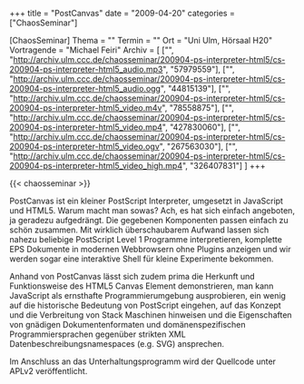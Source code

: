 +++
title = "PostCanvas"
date = "2009-04-20"
categories = ["ChaosSeminar"]

[ChaosSeminar]
Thema = ""
Termin = ""
Ort = "Uni Ulm, Hörsaal H20"
Vortragende = "Michael Feiri"
Archiv = [
	["", "http://archiv.ulm.ccc.de/chaosseminar/200904-ps-interpreter-html5/cs-200904-ps-interpreter-html5_audio.mp3", "57979559"],
	["", "http://archiv.ulm.ccc.de/chaosseminar/200904-ps-interpreter-html5/cs-200904-ps-interpreter-html5_audio.ogg", "44815139"],
	["", "http://archiv.ulm.ccc.de/chaosseminar/200904-ps-interpreter-html5/cs-200904-ps-interpreter-html5_video.m4v", "78558875"],
	["", "http://archiv.ulm.ccc.de/chaosseminar/200904-ps-interpreter-html5/cs-200904-ps-interpreter-html5_video.mp4", "427830060"],
	["", "http://archiv.ulm.ccc.de/chaosseminar/200904-ps-interpreter-html5/cs-200904-ps-interpreter-html5_video.ogv", "267563030"],
	["", "http://archiv.ulm.ccc.de/chaosseminar/200904-ps-interpreter-html5/cs-200904-ps-interpreter-html5_video_high.mp4", "326407831"]
	]
+++

{{< chaosseminar >}}

PostCanvas ist ein kleiner PostScript Interpreter, umgesetzt in JavaScript und HTML5. Warum macht man sowas? Ach, es hat sich einfach angeboten, ja geradezu aufgedrängt. Die gegebenen Komponenten passen einfach zu schön zusammen.
Mit wirklich überschaubarem Aufwand lassen sich nahezu beliebige PostScript Level 1 Programme interpretieren, komplette EPS Dokumente in modernen Webbrowsern ohne Plugins anzeigen und wir werden sogar eine interaktive Shell für kleine Experimente bekommen.

Anhand von PostCanvas lässt sich zudem prima die Herkunft und Funktionsweise des HTML5 Canvas Element demonstrieren, man kann JavaScript als ernsthafte Programmierumgebung ausprobieren, ein wenig auf die historische Bedeutung von PostScript eingehen, auf das Konzept und die Verbreitung von Stack Maschinen hinweisen und die Eigenschaften von gnädigen Dokumentenformaten und domänenspezifischen Programmiersprachen gegenüber strikten XML Datenbeschreibungsnamespaces (e.g. SVG) ansprechen.

Im Anschluss an das Unterhaltungsprogramm wird der Quellcode unter APLv2 veröffentlicht.

